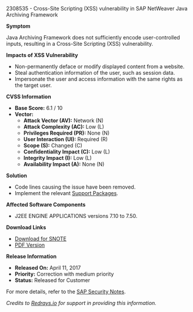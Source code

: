 2308535 - Cross-Site Scripting (XSS) vulnerability in SAP NetWeaver Java Archiving Framework

**Symptom**

Java Archiving Framework does not sufficiently encode user-controlled inputs, resulting in a Cross-Site Scripting (XSS) vulnerability.

**Impacts of XSS Vulnerability**

- Non-permanently deface or modify displayed content from a website.
- Steal authentication information of the user, such as session data.
- Impersonate the user and access information with the same rights as the target user.

**CVSS Information**

- **Base Score:** 6.1 / 10
- **Vector:**
  - **Attack Vector (AV):** Network (N)
  - **Attack Complexity (AC):** Low (L)
  - **Privileges Required (PR):** None (N)
  - **User Interaction (UI):** Required (R)
  - **Scope (S):** Changed (C)
  - **Confidentiality Impact (C):** Low (L)
  - **Integrity Impact (I):** Low (L)
  - **Availability Impact (A):** None (N)

**Solution**

- Code lines causing the issue have been removed.
- Implement the relevant [Support Packages](https://me.sap.com/sap/support/swdc/notes?cvnr=73554900100200001504&support_package=SP000&patch_level=000004).

**Affected Software Components**

- J2EE ENGINE APPLICATIONS versions 7.10 to 7.50.

**Download Links**

- [Download for SNOTE](https://notesdownloads.sap.com/note/0040000018318462017)
- [PDF Version](https://userapps.support.sap.com/sap/support/sfm/notes/print/0002308535?language=en-US&token=0F014EB5503E263731B83CA70EBCFC8C)

**Release Information**

- **Released On:** April 11, 2017
- **Priority:** Correction with medium priority
- **Status:** Released for Customer

For more details, refer to the [SAP Security Notes](https://me.sap.com/).

*Credits to [Redrays.io](https://redrays.io) for support in providing this information.*